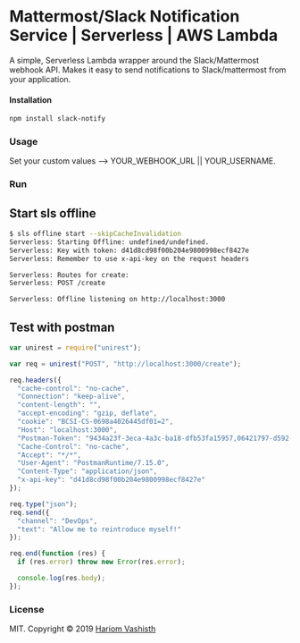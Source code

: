 # Mattermost/Slack Notification Service | Serverless | AWS Lambda  

A simple, Serverless Lambda wrapper around the Slack/Mattermost webhook API. Makes it easy to send notifications to Slack/mattermost from your application.

#### Installation

```sh
npm install slack-notify
```

### Usage

Set your custom values --> YOUR_WEBHOOK_URL || YOUR_USERNAME.

### Run

## Start sls offline
```bash
$ sls offline start --skipCacheInvalidation
Serverless: Starting Offline: undefined/undefined.
Serverless: Key with token: d41d8cd98f00b204e9800998ecf8427e
Serverless: Remember to use x-api-key on the request headers

Serverless: Routes for create:
Serverless: POST /create

Serverless: Offline listening on http://localhost:3000
```

## Test with postman

```js
var unirest = require("unirest");

var req = unirest("POST", "http://localhost:3000/create");

req.headers({
  "cache-control": "no-cache",
  "Connection": "keep-alive",
  "content-length": "",
  "accept-encoding": "gzip, deflate",
  "cookie": "BCSI-CS-0698a4026445df01=2",
  "Host": "localhost:3000",
  "Postman-Token": "9434a23f-3eca-4a3c-ba18-dfb53fa15957,06421797-d592-4346-a1c2-1f82c7a66260",
  "Cache-Control": "no-cache",
  "Accept": "*/*",
  "User-Agent": "PostmanRuntime/7.15.0",
  "Content-Type": "application/json",
  "x-api-key": "d41d8cd98f00b204e9800998ecf8427e"
});

req.type("json");
req.send({
  "channel": "DevOps",
  "text": "Allow me to reintroduce myself!"
});

req.end(function (res) {
  if (res.error) throw new Error(res.error);

  console.log(res.body);
});
```


### License

MIT. Copyright &copy; 2019 [Hariom Vashisth](https://medium.com/@hariomvashisth)
